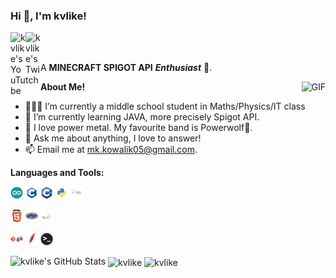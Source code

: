<h3 title="hehehe"> Hi 👋, I'm kvlike!</h3>

<a href="https://www.youtube.com/channel/UCeItzH0hOtWfCAcg-3HDbbQ">
  <img align="left" alt="kvlike's YouTube" width="24px" src="https://cdn.jsdelivr.net/npm/simple-icons@v3/icons/youtube.svg" />
</a>
<a href="https://www.twitch.tv/kvlike_">
  <img align="left" alt="kvlike's Twitch" width="24px" src="https://cdn.jsdelivr.net/npm/simple-icons@v3/icons/twitch.svg" />
</a>



<br />
<br />

A **MINECRAFT SPIGOT API** ***Enthusiast*** 🚀.
 

  <img align="right" alt="GIF" src="https://i.pinimg.com/originals/e4/26/70/e426702edf874b181aced1e2fa5c6cde.gif" />

**About Me!**

- 👨🏽‍💻 I’m currently a middle school student in Maths/Physics/IT class
- 🌱 I’m currently learning JAVA, more precisely Spigot API. 
- 🎸 I love power metal. My favourite band is Powerwolf🐺.
- 💬 Ask me about anything, I love to answer!
- 📫 Email me at [mk.kowalik05@gmail.com](mailto:mk.kowalik05@gmail.com).



**Languages and Tools:**  

<code><img height="20" src="https://raw.githubusercontent.com/github/explore/80688e429a7d4ef2fca1e82350fe8e3517d3494d/topics/arduino/arduino.png"></code>
<code><img height="20" src="https://raw.githubusercontent.com/github/explore/80688e429a7d4ef2fca1e82350fe8e3517d3494d/topics/c/c.png"></code>
<code><img height="20" src="https://raw.githubusercontent.com/github/explore/80688e429a7d4ef2fca1e82350fe8e3517d3494d/topics/cpp/cpp.png"></code>
<code><img height="20" src="https://raw.githubusercontent.com/github/explore/80688e429a7d4ef2fca1e82350fe8e3517d3494d/topics/python/python.png"></code>
<code><img height="20" src="https://raw.githubusercontent.com/github/explore/80688e429a7d4ef2fca1e82350fe8e3517d3494d/topics/java/java.png"></code>

<code><img height="20" src="https://raw.githubusercontent.com/github/explore/80688e429a7d4ef2fca1e82350fe8e3517d3494d/topics/html/html.png"></code>
<code><img height="20" src="https://raw.githubusercontent.com/github/explore/80688e429a7d4ef2fca1e82350fe8e3517d3494d/topics/php/php.png"></code>
<code><img height="20" src="https://raw.githubusercontent.com/github/explore/80688e429a7d4ef2fca1e82350fe8e3517d3494d/topics/mysql/mysql.png"></code>

<code><img height="20" src="https://raw.githubusercontent.com/github/explore/80688e429a7d4ef2fca1e82350fe8e3517d3494d/topics/git/git.png"></code>
<code><img height="20" src="https://raw.githubusercontent.com/github/explore/80688e429a7d4ef2fca1e82350fe8e3517d3494d/topics/maven/maven.png"></code>
<code><img height="20" src="https://raw.githubusercontent.com/github/explore/80688e429a7d4ef2fca1e82350fe8e3517d3494d/topics/terminal/terminal.png"></code>

<img src="https://github-readme-stats.vercel.app/api?username=kvlike&show_icons=true&hide_border=true&count_private=true&theme=shades-of-purple&icon_color=fad000" alt="kvlike's GitHub Stats">
<img align="center" src="https://github-readme-streak-stats.herokuapp.com/?user=kvlike&count_private=true&theme=radical" alt="kvlike" />
<img align="center" width=500 src="https://github-readme-stats.vercel.app/api/top-langs/?username=kvlike&count_private=true&theme=radical" alt="kvlike" />

